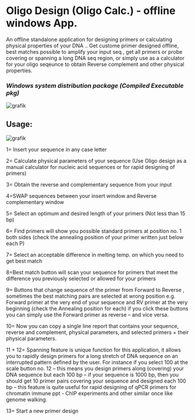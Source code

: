 # Oligo Design (Oligo Calc.) - offline windows App.

An offline standalone application for designing primers or calculating physical properties of your DNA .. Get custome primer designed offline, best matches possible to amplify your input seq., get all primers or probe covering or spanning a long DNA seq region,  or simply use as a calculator for your oligo seqeunce to obtain Reverse complement and other physical properties.

### *Windows system distribution package (Compiled Executable pkg)*

![grafik](https://user-images.githubusercontent.com/87826698/153767152-89475b83-2137-45c2-b7d0-2ecfb668b1ff.png)


## Usage:

![grafik](https://user-images.githubusercontent.com/87826698/153767249-2657dbeb-a97e-4a06-8c73-5d7e53b2ecf5.png)


1= Insert your sequence in any case letter

2= Calculate physical parameters of your sequence (Use Oligo design as a manual calculator for nucleic acid sequences or for rapid designing of primers)

3= Obtain the reverse and complementary sequence from your input

4=SWAP sequences between your insert window and Reverse complementary window

5= Select an optimum and desired length of your primers (Not less than 15 bp)

6= Find primers will show you possible standard primers at position no. 1 both sides (check the annealing position of your primer written just below each P)

7= Select an acceptable difference in melting temp. on which you need to get best match

8=Best match button will scan your sequence for primers that meet the difference you previously selected or allowed for your primers

9= Buttons that change sequence of the primer from Forward to Reverse , sometimes the best matching pairs are selected at wrong position e.g. Forward
primer at the very end of your sequence and RV primer at the very beginning (check the Annealing position for each) if you click these buttons you can simply
use the Forward primer as reverse – and vice versa.

10= Now you can copy a single line report that contains your sequence, reverse and complement, physical parameters, and selected primers + their physical
parameters.

11 + 12= Spanning feature is unique function for this application, it allows you to rapidly design primers for a long stretch of DNA sequence on an interrupted
pattern defined by the user. For instance if you select 100 at the scale button no. 12 – this means you design primers along (covering) your DNA sequence but each 100 bp – if your sequence is 1000 bp, then you should get 10 primer pairs covering your sequence and designed each 100 bp – this feature is quite useful for rapid designing of
qPCR primers for chromatin immune ppt - ChIP experiments and other similar once like genome walking.

13= Start a new primer design

